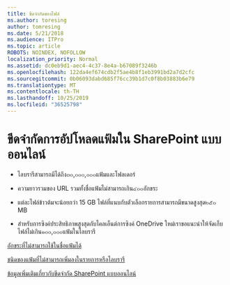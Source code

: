```yaml
---
title: ขีดจำกัดของไฟล์
ms.author: toresing
author: tomresing
ms.date: 5/21/2018
ms.audience: ITPro
ms.topic: article
ROBOTS: NOINDEX, NOFOLLOW
localization_priority: Normal
ms.assetid: dc0eb9d1-aec4-4c37-8e4a-b67089f3246b
ms.openlocfilehash: 122da4ef674cdb2f5ae4b8f1eb3991bd2a7d2cfc
ms.sourcegitcommit: 0b06093dabd685f76cc39b1d7c0f8b03883b6e79
ms.translationtype: MT
ms.contentlocale: th-TH
ms.lasthandoff: 10/25/2019
ms.locfileid: "36525798"
---
```

# <a name="file-upload-limits-in-sharepoint-online"></a>ขีดจำกัดการอัปโหลดแฟ้มใน SharePoint แบบออนไลน์

- ไลบรารีสามารถมีได้ถึง๓๐,๐๐๐,๐๐๐แฟ้มและโฟลเดอร์
    
- ความยาวรวมของ URL รวมทั้งชื่อแฟ้มไม่สามารถเกิน๔๐๐อักขระ
    
- แต่ละไฟล์ข้าวต้มจะน้อยกว่า 15 GB ไฟล์ที่แนบกับตัวเลือกรายการสามารถมีขนาดสูงสุด๒๕๐ MB
    
- สำหรับการซิงค์ประสิทธิภาพสูงสุดกับไคลเอ็นต์การซิงค์ OneDrive ใหม่เราขอแนะนำให้จัดเก็บไฟล์ไม่เกิน๑๐๐,๐๐๐แฟ้มในไลบรารี 
    
[อักขระที่ไม่สามารถใช้ในชื่อแฟ้มได้](https://go.microsoft.com/fwlink/?linkid=866430)
  
[ชนิดของแฟ้มที่ไม่สามารถเพิ่มลงในรายการหรือไลบรารี](https://go.microsoft.com/fwlink/?linkid=273757)
  
[ข้อมูลเพิ่มเติมเกี่ยวกับขีดจำกัด SharePoint แบบออนไลน์](https://go.microsoft.com/fwlink/?linkid=271273)
  

